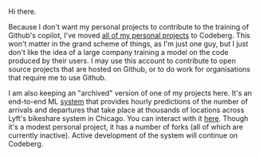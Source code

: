 Hi there.

Because I don't want my personal projects to contribute to the training of Github's copilot, I've moved [all of my personal projects](https://codeberg.org/kobinabrandon?tab=repositories) to Codeberg. This won't matter in the grand scheme of things, as I'm just one guy, but I just don't like the idea of a large company training a model on the code produced by their users. I may use this account to contribute to open source projects that are hosted on Github, or to do work for organisations that require me to use Github. 

I am also keeping an "archived" version of one of my projects here. It's an end-to-end ML [system](https://github.com/kobinabrandon/Hourly-Divvy-Trip-Predictor) that provides hourly predictions of the number of arrivals and departures that take place at thousands of locations across Lyft's bikeshare system in Chicago. You can interact with it [here](https://melodious-wisdom-production-2431.up.railway.app/). Though it's a modest personal project, it has a number of forks (all of which are currently inactive). Active development of the system will continue on Codeberg.
